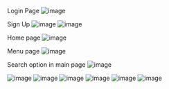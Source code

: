 Login Page 
![image](https://github.com/user-attachments/assets/6a29a500-eecf-4cd4-89f3-61c2755e52fe)

Sign Up
![image](https://github.com/user-attachments/assets/d195a98c-1ac9-4aa9-9b48-a320e712bfad)
![image](https://github.com/user-attachments/assets/c2137c66-7e17-4a10-8d67-0903023c301d)

Home page
![image](https://github.com/user-attachments/assets/13c5238e-7c6e-424f-834d-7adc1a5c2a0f)

Menu page
![image](https://github.com/user-attachments/assets/def985f4-23e6-498f-a59f-487f66df1c70)

Search option in main page
![image](https://github.com/user-attachments/assets/cd5c0cda-982f-4685-8b05-3b02c04f9009)

![image](https://github.com/user-attachments/assets/ddff290c-9c3b-406c-b02c-9be4eec4dae8)
![image](https://github.com/user-attachments/assets/ddcdc982-4e69-40ba-afa3-f78a8f03a2f6)
![image](https://github.com/user-attachments/assets/ad4ef95b-320b-4181-9ceb-e2fe45d38e8c)
![image](https://github.com/user-attachments/assets/4c23b6e3-2c5a-439d-8e17-78d814bd1470)
![image](https://github.com/user-attachments/assets/18313fa2-a46f-4dd2-bdd0-724f69176c97)
![image](https://github.com/user-attachments/assets/4c02d35f-aa61-45d3-8c1c-632ddc547268)
